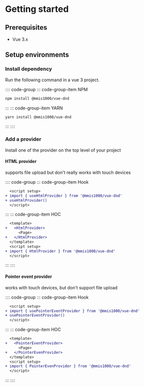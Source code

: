# Getting started

## Prerequisites

- Vue 3.x

## Setup environments

### Install dependency

Run the following command in a vue 3 project.

:::: code-group
::: code-group-item NPM

```bash
npm install @mmis1000/vue-dnd
```

:::
::: code-group-item YARN

```bash
yarn install @mmis1000/vue-dnd
```

:::
::::

### Add a provider

Install one of the provider on the top level of your project

#### HTML provider

supports file upload but don't really works with touch devices

:::: code-group
::: code-group-item Hook

```diff
  <script setup>
+ import { useHtmlProvider } from '@mmis1000/vue-dnd'
+ useHtmlProvider()
  </script>
```

:::
::: code-group-item HOC

```diff
  <template>
+   <HtmlProvider>
      <Page>
+   </HtmlProvider>
  </template>
  <script setup>
+ import { HtmlProvider } from '@mmis1000/vue-dnd'
  </script>
```

:::
::::

#### Pointer event provider

works with touch devices, but don't support file upload

:::: code-group
::: code-group-item Hook

```diff
  <script setup>
+ import { usePointerEventProvider } from '@mmis1000/vue-dnd'
+ usePointerEventProvider()
  </script>
```

:::
::: code-group-item HOC

```diff
  <template>
+   <PointerEventProvider>
      <Page>
+   </PointerEvenProvider>
  </template>
  <script setup>
+ import { PointerEvenProvider } from '@mmis1000/vue-dnd'
  </script>
```

:::
::::
